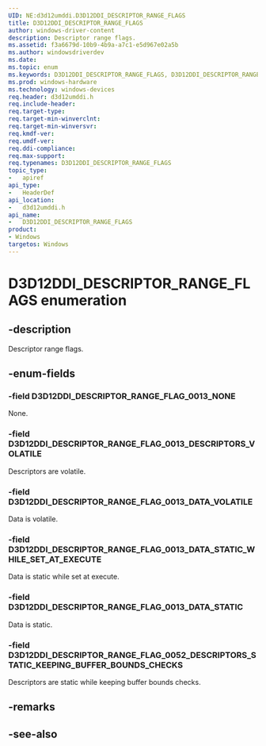 ```yaml
---
UID: NE:d3d12umddi.D3D12DDI_DESCRIPTOR_RANGE_FLAGS
title: D3D12DDI_DESCRIPTOR_RANGE_FLAGS
author: windows-driver-content
description: Descriptor range flags.
ms.assetid: f3a6679d-10b9-4b9a-a7c1-e5d967e02a5b
ms.author: windowsdriverdev
ms.date: 
ms.topic: enum
ms.keywords: D3D12DDI_DESCRIPTOR_RANGE_FLAGS, D3D12DDI_DESCRIPTOR_RANGE_FLAGS, 
ms.prod: windows-hardware
ms.technology: windows-devices
req.header: d3d12umddi.h
req.include-header:
req.target-type:
req.target-min-winverclnt:
req.target-min-winversvr:
req.kmdf-ver:
req.umdf-ver:
req.ddi-compliance:
req.max-support:
req.typenames: D3D12DDI_DESCRIPTOR_RANGE_FLAGS
topic_type: 
-	apiref
api_type: 
-	HeaderDef
api_location: 
-	d3d12umddi.h
api_name: 
-	D3D12DDI_DESCRIPTOR_RANGE_FLAGS
product:
- Windows
targetos: Windows
---
```


# D3D12DDI_DESCRIPTOR_RANGE_FLAGS enumeration

## -description

Descriptor range flags.

## -enum-fields

### -field D3D12DDI_DESCRIPTOR_RANGE_FLAG_0013_NONE 

None.

### -field D3D12DDI_DESCRIPTOR_RANGE_FLAG_0013_DESCRIPTORS_VOLATILE 

Descriptors are volatile.

### -field D3D12DDI_DESCRIPTOR_RANGE_FLAG_0013_DATA_VOLATILE 

Data is volatile.

### -field D3D12DDI_DESCRIPTOR_RANGE_FLAG_0013_DATA_STATIC_WHILE_SET_AT_EXECUTE 

Data is static while set at execute.

### -field D3D12DDI_DESCRIPTOR_RANGE_FLAG_0013_DATA_STATIC 

Data is static.

### -field D3D12DDI_DESCRIPTOR_RANGE_FLAG_0052_DESCRIPTORS_STATIC_KEEPING_BUFFER_BOUNDS_CHECKS 

Descriptors are static while keeping buffer bounds checks.

## -remarks

## -see-also